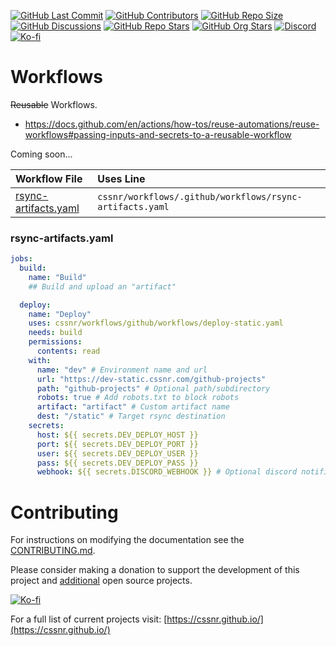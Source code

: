 [![GitHub Last Commit](https://img.shields.io/github/last-commit/smashedr/github-projects?logo=vitepress&logoColor=white&label=updated)](https://github.com/smashedr/github-projects/pulse)
[![GitHub Contributors](https://img.shields.io/github/contributors-anon/smashedr/github-projects?logo=github)](https://github.com/smashedr/github-projects/graphs/contributors)
[![GitHub Repo Size](https://img.shields.io/github/repo-size/smashedr/github-projects?logo=bookstack&logoColor=white&label=repo%20size)](https://github.com/smashedr/github-projects)
[![GitHub Discussions](https://img.shields.io/github/discussions/smashedr/github-projects?logo=github)](https://github.com/smashedr/github-projects/discussions)
[![GitHub Repo Stars](https://img.shields.io/github/stars/smashedr/github-projects?style=flat&logo=github)](https://github.com/smashedr/github-projects/stargazers)
[![GitHub Org Stars](https://img.shields.io/github/stars/cssnr?style=flat&logo=github&label=org%20stars)](https://cssnr.github.io/)
[![Discord](https://img.shields.io/discord/899171661457293343?logo=discord&logoColor=white&label=discord&color=7289da)](https://discord.gg/wXy6m2X8wY)
[![Ko-fi](https://img.shields.io/badge/Ko--fi-72a5f2?logo=kofi&label=support)](https://ko-fi.com/cssnr)

# Workflows

~~Reusable~~ Workflows.

- https://docs.github.com/en/actions/how-tos/reuse-automations/reuse-workflows#passing-inputs-and-secrets-to-a-reusable-workflow

Coming soon...

| Workflow File                                                  | Uses Line                                                |
| :------------------------------------------------------------- | :------------------------------------------------------- |
| [rsync-artifacts.yaml](.github/workflows/rsync-artifacts.yaml) | `cssnr/workflows/.github/workflows/rsync-artifacts.yaml` |

### rsync-artifacts.yaml

```yaml
jobs:
  build:
    name: "Build"
    ## Build and upload an "artifact"

  deploy:
    name: "Deploy"
    uses: cssnr/workflows/github/workflows/deploy-static.yaml
    needs: build
    permissions:
      contents: read
    with:
      name: "dev" # Environment name and url
      url: "https://dev-static.cssnr.com/github-projects"
      path: "github-projects" # Optional path/subdirectory
      robots: true # Add robots.txt to block robots
      artifact: "artifact" # Custom artifact name
      dest: "/static" # Target rsync destination
    secrets:
      host: ${{ secrets.DEV_DEPLOY_HOST }}
      port: ${{ secrets.DEV_DEPLOY_PORT }}
      user: ${{ secrets.DEV_DEPLOY_USER }}
      pass: ${{ secrets.DEV_DEPLOY_PASS }}
      webhook: ${{ secrets.DISCORD_WEBHOOK }} # Optional discord notification
```

# Contributing

For instructions on modifying the documentation see the [CONTRIBUTING.md](#contributing-ov-file).

Please consider making a donation to support the development of this project
and [additional](https://cssnr.com/) open source projects.

[![Ko-fi](https://ko-fi.com/img/githubbutton_sm.svg)](https://ko-fi.com/cssnr)

For a full list of current projects visit: [https://cssnr.github.io/](https://cssnr.github.io/)
